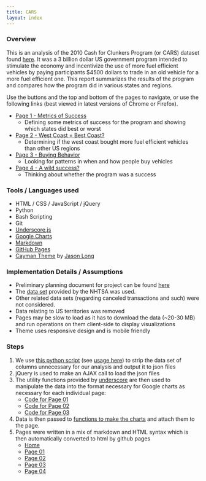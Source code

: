 ```yaml
---
title: CARS
layout: index
---
```


### Overview

This is an analysis of the 2010 Cash for Clunkers Program (or CARS) dataset found [here](http://www.nhtsa.gov/Laws+&+Regulations/CARS+Program+Transaction+Data+and+Reports). It was a 3 billion dollar US government program intended to stimulate the economy and incentivize the use of more fuel efficient vehicles by paying participants $4500 dollars to trade in an old vehicle for a more fuel efficient one. This report summarizes the results of the program and compares how the program did in various states and regions.

Use the buttons and the top and bottom of the pages to navigate, or use the following links (best viewed in latest versions of Chrome or Firefox).

- [Page 1 - Metrics of Success](./page-01.html)
	- Defining some metrics of success for the program and showing which states did best or worst
- [Page 2 - West Coast = Best Coast?](./page-02.html)
	- Determining if the west coast bought more fuel efficient vehicles than other US regions
- [Page 3 - Buying Behavior](./page-03.html)
	- Looking for patterns in when and how people buy vehicles
- [Page 4 - A wild success?](./page-04.html)
	- Thinking about whether the program was a success

### Tools / Languages used

- HTML / CSS / JavaScript / jQuery
- Python
- Bash Scripting
- Git
- [Underscore.js](http://underscorejs.org/)
- [Google Charts](https://developers.google.com/chart/)
- [Markdown](http://daringfireball.net/projects/markdown/)
- [GitHub Pages](https://pages.github.com/)
- [Cayman Theme](https://github.com/jasonlong/cayman-theme) by [Jason Long](https://twitter.com/jasonlong)

### Implementation Details / Assumptions

- Preliminary planning document for project can be found [here](https://github.com/simzou/cars-analysis/blob/gh-pages/planning.txt)
- The [data set](ftp://ftp.nhtsa.dot.gov/CARS/CARS_PAID_Final.txt) provided by the NHTSA was used. 
- Other related data sets (regarding canceled transactions and such) were not considered.
- Data relating to US territories was removed
- Pages may be slow to load as it has to download the data (~20-30 MB) and run operations on them client-side to display visualizations
- Theme uses responsive design and is mobile friendly

### Steps
1. We use [this python script](https://github.com/simzou/cars-analysis/blob/gh-pages/data/csv_to_json.py) (see [usage here](https://github.com/simzou/cars-analysis/blob/gh-pages/data/convert_data_files.sh)) to strip the data set of columns unnecessary for our analysis and output it to json files
2. jQuery is used to make an AJAX call to load the json files
3. The utility functions provided by [underscore](http://underscorejs.org/) are then used to manipulate the data into the format necessary for Google charts as necessary for each individual page:
	- [Code for Page 01](https://github.com/simzou/cars-analysis/blob/gh-pages/js/page-01.js)
	- [Code for Page 02](https://github.com/simzou/cars-analysis/blob/gh-pages/js/page-02.js)
	- [Code for Page 03](https://github.com/simzou/cars-analysis/blob/gh-pages/js/page-03.js)
4. Data is then passed to [functions to make the charts](https://github.com/simzou/cars-analysis/blob/gh-pages/js/make_charts.js) and attach them to the page.
5. Pages were written in a mix of markdown and HTML syntax which is then automatically converted to html by github pages
	- [Home](https://github.com/simzou/cars-analysis/blob/gh-pages/index.md)
	- [Page 01](https://github.com/simzou/cars-analysis/blob/gh-pages/page-01.md)
	- [Page 02](https://github.com/simzou/cars-analysis/blob/gh-pages/page-02.md)
	- [Page 03](https://github.com/simzou/cars-analysis/blob/gh-pages/page-03.md)
	- [Page 04](https://github.com/simzou/cars-analysis/blob/gh-pages/page-04.md)
